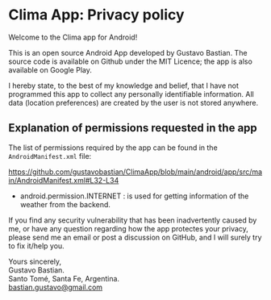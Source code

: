 # Clima App: Privacy policy

Welcome to the Clima app for Android!

This is an open source Android App developed by Gustavo Bastian. The source code is available on Github under the MIT Licence; the app is also available on Google Play.

I hereby state, to the best of my knowledge and belief, that I have not programmed this app to collect any personally identifiable information. All data (location preferences) are created by the user is not stored anywhere.

## Explanation of permissions requested in the app

The list of permissions required by the app can be found in the `AndroidManifest.xml` file:

https://github.com/gustavobastian/ClimaApp/blob/main/android/app/src/main/AndroidManifest.xml#L32-L34



* android.permission.INTERNET : is used for getting information of the weather from the backend.


If you find any security vulnerability that has been inadvertently caused by me, or have any question regarding how the app protectes your privacy, please send me an email or post a discussion on GitHub, and I will surely try to fix it/help you.

Yours sincerely,\
Gustavo Bastian.\
Santo Tomé, Santa Fe, Argentina.\
bastian.gustavo@gmail.com
